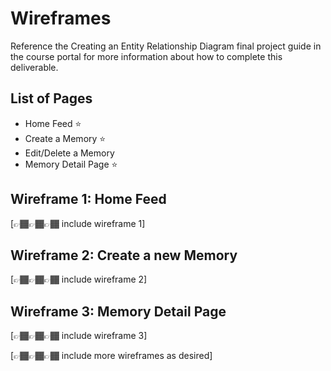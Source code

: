 # Wireframes

Reference the Creating an Entity Relationship Diagram final project guide in the course portal for more information about how to complete this deliverable.

## List of Pages

- Home Feed ⭐
- Create a Memory ⭐
- Edit/Delete a Memory
- Memory Detail Page ⭐


## Wireframe 1: Home Feed

[👉🏾👉🏾👉🏾 include wireframe 1]

## Wireframe 2: Create a new Memory

[👉🏾👉🏾👉🏾 include wireframe 2]

## Wireframe 3: Memory Detail Page

[👉🏾👉🏾👉🏾 include wireframe 3]

[👉🏾👉🏾👉🏾 include more wireframes as desired]
